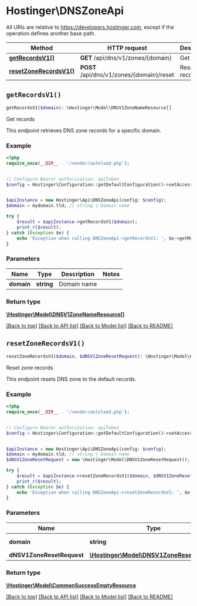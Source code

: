 # Hostinger\DNSZoneApi

All URIs are relative to https://developers.hostinger.com, except if the operation defines another base path.

| Method | HTTP request | Description |
| ------------- | ------------- | ------------- |
| [**getRecordsV1()**](DNSZoneApi.md#getRecordsV1) | **GET** /api/dns/v1/zones/{domain} | Get records |
| [**resetZoneRecordsV1()**](DNSZoneApi.md#resetZoneRecordsV1) | **POST** /api/dns/v1/zones/{domain}/reset | Reset zone records |


## `getRecordsV1()`

```php
getRecordsV1($domain): \Hostinger\Model\DNSV1ZoneNameResource[]
```

Get records

This endpoint retrieves DNS zone records for a specific domain.

### Example

```php
<?php
require_once(__DIR__ . '/vendor/autoload.php');


// Configure Bearer authorization: apiToken
$config = Hostinger\Configuration::getDefaultConfiguration()->setAccessToken('YOUR_ACCESS_TOKEN');


$apiInstance = new Hostinger\Api\DNSZoneApi(config: $config);
$domain = mydomain.tld; // string | Domain name

try {
    $result = $apiInstance->getRecordsV1($domain);
    print_r($result);
} catch (Exception $e) {
    echo 'Exception when calling DNSZoneApi->getRecordsV1: ', $e->getMessage(), PHP_EOL;
}
```

### Parameters

| Name | Type | Description  | Notes |
| ------------- | ------------- | ------------- | ------------- |
| **domain** | **string**| Domain name | |

### Return type

[**\Hostinger\Model\DNSV1ZoneNameResource[]**](../Model/DNSV1ZoneNameResource.md)

[[Back to top]](#) [[Back to API list]](../../README.md#endpoints)
[[Back to Model list]](../../README.md#models)
[[Back to README]](../../README.md)

## `resetZoneRecordsV1()`

```php
resetZoneRecordsV1($domain, $dNSV1ZoneResetRequest): \Hostinger\Model\CommonSuccessEmptyResource
```

Reset zone records

This endpoint resets DNS zone to the default records.

### Example

```php
<?php
require_once(__DIR__ . '/vendor/autoload.php');


// Configure Bearer authorization: apiToken
$config = Hostinger\Configuration::getDefaultConfiguration()->setAccessToken('YOUR_ACCESS_TOKEN');


$apiInstance = new Hostinger\Api\DNSZoneApi(config: $config);
$domain = mydomain.tld; // string | Domain name
$dNSV1ZoneResetRequest = new \Hostinger\Model\DNSV1ZoneResetRequest(); // \Hostinger\Model\DNSV1ZoneResetRequest

try {
    $result = $apiInstance->resetZoneRecordsV1($domain, $dNSV1ZoneResetRequest);
    print_r($result);
} catch (Exception $e) {
    echo 'Exception when calling DNSZoneApi->resetZoneRecordsV1: ', $e->getMessage(), PHP_EOL;
}
```

### Parameters

| Name | Type | Description  | Notes |
| ------------- | ------------- | ------------- | ------------- |
| **domain** | **string**| Domain name | |
| **dNSV1ZoneResetRequest** | [**\Hostinger\Model\DNSV1ZoneResetRequest**](../Model/DNSV1ZoneResetRequest.md)|  | |

### Return type

[**\Hostinger\Model\CommonSuccessEmptyResource**](../Model/CommonSuccessEmptyResource.md)

[[Back to top]](#) [[Back to API list]](../../README.md#endpoints)
[[Back to Model list]](../../README.md#models)
[[Back to README]](../../README.md)
